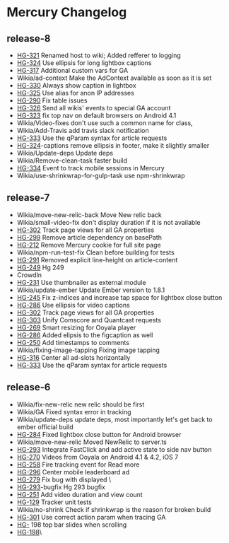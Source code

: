 # Mercury Changelog

## release-8
* [HG-321](https://wikia-inc.atlassian.net/browse/HG-321) Renamed host to wiki; Added refferer to logging
* [HG-324](https://wikia-inc.atlassian.net/browse/HG-324) Use ellipsis for long lightbox captions
* [HG-317](https://wikia-inc.atlassian.net/browse/HG-317) Additional custom vars for GA
* Wikia/ad-context Make the AdContext available as soon as it is set
* [HG-330](https://wikia-inc.atlassian.net/browse/HG-330) Always show caption in lightbox
* [HG-325](https://wikia-inc.atlassian.net/browse/HG-325) Use alias for anon IP addresses
* [HG-290](https://wikia-inc.atlassian.net/browse/HG-290) Fix table issues
* [HG-326](https://wikia-inc.atlassian.net/browse/HG-326) Send all wikis' events to special GA account
* [HG-323](https://wikia-inc.atlassian.net/browse/HG-323) fix top nav on default browsers on Android 4.1
* Wikia/Video-fixes don't use such a common name for class,
* Wikia/Add-Travis add travis slack notification
* [HG-333](https://wikia-inc.atlassian.net/browse/HG-333) Use the qParam syntax for article requests
* [HG-324](https://wikia-inc.atlassian.net/browse/HG-324)-captions remove ellipsis in footer, make it slightly smaller
* Wikia/Update-deps Update deps
* Wikia/Remove-clean-task faster build
* [HG-334](https://wikia-inc.atlassian.net/browse/HG-334) Event to track mobile sessions in Mercury
* Wikia/use-shrinkwrap-for-gulp-task use npm-shrinkwrap

## release-7
* Wikia/move-new-relic-back Move New relic back
* Wikia/small-video-fix don't display duration if it is not available
* [HG-302](https://wikia-inc.atlassian.net/browse/HG-302) Track page views for all GA properties
* [HG-299](https://wikia-inc.atlassian.net/browse/HG-299) Remove article dependency on basePath
* [HG-212](https://wikia-inc.atlassian.net/browse/HG-212) Remove Mercury cookie for full site page
* Wikia/npm-run-test-fix Clean before building for tests
* [HG-291](https://wikia-inc.atlassian.net/browse/HG-291) Removed explicit line-height on article-content
* [HG-249](https://wikia-inc.atlassian.net/browse/HG-249) Hg 249
* CrowdIn
* [HG-231](https://wikia-inc.atlassian.net/browse/HG-231) Use thumbnailer as external module
* Wikia/update-ember Update Ember version to 1.8.1
* [HG-245](https://wikia-inc.atlassian.net/browse/HG-245) Fix z-indices and increase tap space for lightbox close button
* [HG-286](https://wikia-inc.atlassian.net/browse/HG-286) Use ellipsis for video captions
* [HG-302](https://wikia-inc.atlassian.net/browse/HG-302) Track page views for all GA properties
* [HG-303](https://wikia-inc.atlassian.net/browse/HG-303) Unify Comscore and Quantcast requests
* [HG-269](https://wikia-inc.atlassian.net/browse/HG-269) Smart resizing for Ooyala player
* [HG-286](https://wikia-inc.atlassian.net/browse/HG-286) Added elipsis to the figcaption as well
* [HG-250](https://wikia-inc.atlassian.net/browse/HG-250) Add timestamps to comments
* Wikia/fixing-image-tapping Fixing image tapping
* [HG-316](https://wikia-inc.atlassian.net/browse/HG-316) Center all ad-slots horizontally
* [HG-333](https://wikia-inc.atlassian.net/browse/HG-333) Use the qParam syntax for article requests

## release-6
* Wikia/fix-new-relic new relic should be first
* Wikia/GA Fixed syntax error in tracking
* Wikia/update-deps update deps, most importantly let's get back to ember official build
* [HG-284](https://wikia-inc.atlassian.net/browse/HG-284) Fixed lightbox close button for Android browser
* Wikia/move-new-relic Moved NewRelic to server.ts
* [HG-293](https://wikia-inc.atlassian.net/browse/HG-293) Integrate FastClick and add active state to side nav button
* [HG-270](https://wikia-inc.atlassian.net/browse/HG-270) Videos from Ooyala on Android 4.1 & 4.2, iOS 7
* [HG-258](https://wikia-inc.atlassian.net/browse/HG-258) Fire tracking event for Read more
* [HG-296](https://wikia-inc.atlassian.net/browse/HG-296) Center mobile leaderboard ad
* [HG-279](https://wikia-inc.atlassian.net/browse/HG-279) Fix bug with displayed \
* [HG-293](https://wikia-inc.atlassian.net/browse/HG-293)-bugfix Hg 293 bugfix
* [HG-251](https://wikia-inc.atlassian.net/browse/HG-251) Add video duration and view count
* [HG-129](https://wikia-inc.atlassian.net/browse/HG-129) Tracker unit tests
* Wikia/no-shrink Check if shrinkwrap is the reason for broken build
* [HG-301](https://wikia-inc.atlassian.net/browse/HG-301) Use correct action param when tracing GA
* [HG-](https://wikia-inc.atlassian.net/browse/HG-) 198 top bar slides when scrolling
* [HG-198](https://wikia-inc.atlassian.net/browse/HG-198)\
